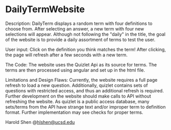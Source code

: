 # DailyTermWebsite
Description:
  DailyTerm displays a random term with four definitions to choose from. After selecting an answer, a new term with 
  four new selections will appear. Although not following the "daily" in the title, the goal of the website is to provide
  a daily assortment of terms to test the user.
  
User input:
  Click on the definition you think matches the term! After clicking, the page will refresh after a few seconds with a new
  term.
  
The Code:
  The website uses the Quizlet Api as its source for terms. The terms are then processed using angular and set up in the html
  file.
  
Limitations and Design Flaws:
  Currently, the website requires a full page refresh to load a new question. Additionally, quizlet contains sets of questions
  with restricted access, and thus an additional refresh is required. Further development on the website should make calls to
  API without refreshing the website. 
  As quizlet is a public access database, many sets/terms from the API have strange text and/or improper term to    definition format. Further implementation may see checks for proper terms.
  
  Harold Shen @hlshen@ucsd.edu
